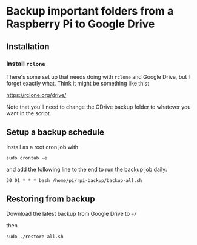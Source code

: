 # Backup important folders from a Raspberry Pi to Google Drive

## Installation

### Install `rclone`
There's some set up that needs doing with `rclone` and Google Drive, but I forget exactly what.  Think it might be something like this:

https://rclone.org/drive/

Note that you'll need to change the GDrive backup folder to whatever you want in the script.

## Setup a backup schedule
Install as a root cron job with

`sudo crontab -e`

and add the following line to the end to run the backup job daily:

`30 01 * * * bash /home/pi/rpi-backup/backup-all.sh`

## Restoring from backup
Download the latest backup from Google Drive to `~/`

then

`sudo ./restore-all.sh`